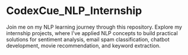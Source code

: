 # CodexCue_NLP_Internship
Join me on my NLP learning journey through this repository. Explore my internship projects, where I've applied NLP concepts to build practical solutions for sentiment analysis, email spam classification, chatbot development, movie recommendation, and keyword extraction.
